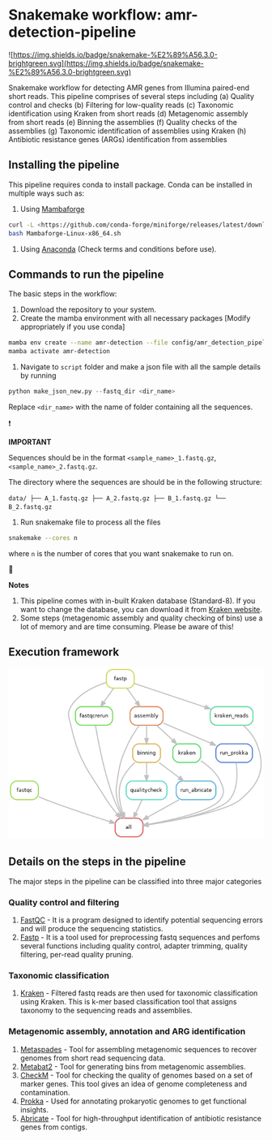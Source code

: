 # Snakemake workflow: amr-detection-pipeline

![https://img.shields.io/badge/snakemake-%E2%89%A56.3.0-brightgreen.svg](https://img.shields.io/badge/snakemake-%E2%89%A56.3.0-brightgreen.svg)

Snakemake workflow for detecting AMR genes from Illumina paired-end short reads. This pipeline comprises of several steps including (a) Quality control and checks (b) Filtering for low-quality reads (c) Taxonomic identification using Kraken from short reads (d) Metagenomic assembly from short reads (e) Binning the assemblies (f) Quality checks of the assemblies (g) Taxonomic identification of assemblies using Kraken (h) Antibiotic resistance genes (ARGs) identification from assemblies 

## Installing the pipeline

This pipeline requires conda to install package. Conda can be installed in multiple ways such as:

1. Using [Mambaforge](https://mamba.readthedocs.io/en/latest/installation/mamba-installation.html)

```bash
curl -L <https://github.com/conda-forge/miniforge/releases/latest/download/Mambaforge-Linux-x86_64.sh> -o Mambaforge-Linux-x86_64.sh
bash Mambaforge-Linux-x86_64.sh
```

1. Using [Anaconda](https://docs.anaconda.com/free/anaconda/install/linux/) (Check terms and conditions before use).

## Commands to run the pipeline

The basic steps in the workflow:

1. Download the repository to your system.
2. Create the mamba environment with all necessary packages [Modify appropriately if you use conda]

```bash
mamba env create --name amr-detection --file config/amr_detection_pipeline.yaml
mamba activate amr-detection

```

1. Navigate to `script` folder and make a json file with all the sample details by running

```python
python make_json_new.py --fastq_dir <dir_name>
```

Replace `<dir_name>` with the name of folder containing all the sequences.

<aside>
❗

**IMPORTANT** 

Sequences should be in the format `<sample_name>_1.fastq.gz`, `<sample_name>_2.fastq.gz`. 

The directory where the sequences are should be in the following structure:

`data/
├── A_1.fastq.gz
├── A_2.fastq.gz
├── B_1.fastq.gz
└── B_2.fastq.gz`

</aside>

1. Run snakemake file to process all the files

```bash
snakemake --cores n
```

where `n` is the number of cores that you want snakemake to run on.

<aside>
📔

**Notes**

1. This pipeline comes with in-built Kraken database (Standard-8). If you want to change the database, you can download it from [Kraken website](https://benlangmead.github.io/aws-indexes/k2).  
2. Some steps (metagenomic assembly and quality checking of bins) use a lot of memory and are time consuming. Please be aware of this!
</aside>

## Execution framework

![dag.png](dag.png)

## Details on the steps in the pipeline

The major steps in the pipeline can be classified into three major categories

### Quality control and filtering

1. [FastQC](https://github.com/s-andrews/FastQC) - It is a program designed to identify potential sequencing errors and will produce the sequencing statistics.
2. [Fastp](https://academic.oup.com/bioinformatics/article/34/17/i884/5093234) - It is a tool used for preprocessing fastq sequences and perfoms several functions including quality control, adapter trimming, quality filtering, per-read quality pruning.

### Taxonomic classification

1. [Kraken](https://genomebiology.biomedcentral.com/articles/10.1186/gb-2014-15-3-r46) - Filtered fastq reads are then used for taxonomic classification using Kraken. This is k-mer based classification tool that assigns taxonomy to the sequencing reads and assemblies.

### Metagenomic assembly, annotation and ARG identification

1. [Metaspades](https://pmc.ncbi.nlm.nih.gov/articles/PMC5411777/) - Tool for assembling metagenomic sequences to recover genomes from short read sequencing data.
2. [Metabat2](https://pmc.ncbi.nlm.nih.gov/articles/PMC6662567/) - Tool for generating bins from metagenomic assemblies.
3.  [CheckM](https://pmc.ncbi.nlm.nih.gov/articles/PMC4484387/) - Tool for checking the quality of genomes based on a set of marker genes. This tool gives an idea of genome completeness and contamination.
4. [Prokka](https://academic.oup.com/bioinformatics/article/30/14/2068/2390517) - Used for annotating prokaryotic genomes to get functional insights.
5. [Abricate](https://github.com/tseemann/abricate) - Tool for high-throughput identification of antibiotic resistance genes from contigs.